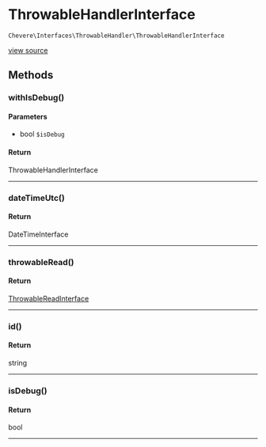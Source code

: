 # ThrowableHandlerInterface

`Chevere\Interfaces\ThrowableHandler\ThrowableHandlerInterface`

[view source](https://github.com/chevere/chevere/blob/master//home/rodolfo/git/chevere/chevere/interfaces/ThrowableHandler/ThrowableHandlerInterface.php)

## Methods

### withIsDebug()

#### Parameters

- bool `$isDebug`

#### Return

ThrowableHandlerInterface

---

### dateTimeUtc()

#### Return

DateTimeInterface

---

### throwableRead()

#### Return

[ThrowableReadInterface](./ThrowableReadInterface.md)

---

### id()

#### Return

string

---

### isDebug()

#### Return

bool

---


